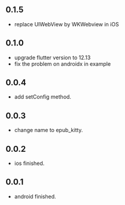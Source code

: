 ## 0.1.5

* replace UIWebView by WKWebview in iOS

## 0.1.0

* upgrade flutter version to 12.13
* fix the problem on androidx in example

## 0.0.4

* add setConfig method.

## 0.0.3

* change name to epub_kitty.

## 0.0.2

* ios finished.

## 0.0.1

* android finished.
